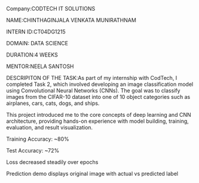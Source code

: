 Company:CODTECH IT SOLUTIONS

NAME:CHINTHAGINJALA VENKATA MUNIRATHNAM

INTERN ID:CT04DG1215

DOMAIN: DATA SCIENCE

DURATION:4 WEEKS

MENTOR:NEELA SANTOSH

DESCRIPITON OF THE TASK:As part of my internship with CodTech, I completed Task 2, which involved developing an image classification model using Convolutional Neural Networks (CNNs). The goal was to classify images from the CIFAR-10 dataset into one of 10 object categories such as airplanes, cars, cats, dogs, and ships.

This project introduced me to the core concepts of deep learning and CNN architecture, providing hands-on experience with model building, training, evaluation, and result visualization.

Training Accuracy: ~80%

Test Accuracy: ~72%

Loss decreased steadily over epochs

Prediction demo displays original image with actual vs predicted label
